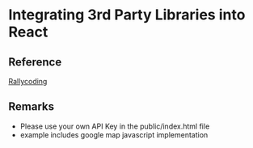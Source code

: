 # Integrating 3rd Party Libraries into React

## Reference

[Rallycoding](https://www.youtube.com/watch?v=GWVjMHDKSfU)

## Remarks

* Please use your own API Key in the public/index.html file
* example includes google map javascript implementation
